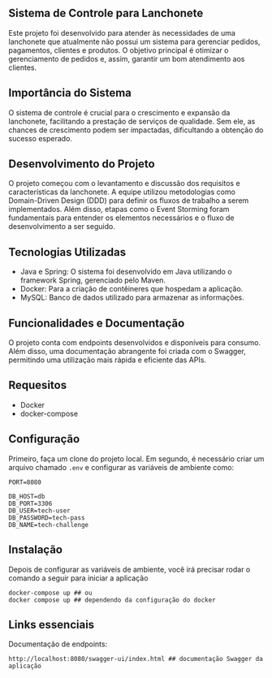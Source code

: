 ## Sistema de Controle para Lanchonete
Este projeto foi desenvolvido para atender às necessidades de uma lanchonete que atualmente não possui um sistema para gerenciar pedidos, pagamentos, clientes e produtos. O objetivo principal é otimizar o gerenciamento de pedidos e, assim, garantir um bom atendimento aos clientes.

## Importância do Sistema
O sistema de controle é crucial para o crescimento e expansão da lanchonete, facilitando a prestação de serviços de qualidade. Sem ele, as chances de crescimento podem ser impactadas, dificultando a obtenção do sucesso esperado.

## Desenvolvimento do Projeto
O projeto começou com o levantamento e discussão dos requisitos e características da lanchonete. A equipe utilizou metodologias como Domain-Driven Design (DDD) para definir os fluxos de trabalho a serem implementados. Além disso, etapas como o Event Storming foram fundamentais para entender os elementos necessários e o fluxo de desenvolvimento a ser seguido.

## Tecnologias Utilizadas
- Java e Spring: O sistema foi desenvolvido em Java utilizando o framework Spring, gerenciado pelo Maven.
- Docker: Para a criação de contêineres que hospedam a aplicação.
- MySQL: Banco de dados utilizado para armazenar as informações.

## Funcionalidades e Documentação
O projeto conta com endpoints desenvolvidos e disponíveis para consumo. Além disso, uma documentação abrangente foi criada com o Swagger, permitindo uma utilização mais rápida e eficiente das APIs.

## Requesitos
- Docker
- docker-compose


## Configuração
Primeiro, faça um clone do projeto local.
Em segundo, é necessário criar um arquivo chamado `.env` e configurar as variáveis de ambiente como:
```
PORT=8080

DB_HOST=db
DB_PORT=3306
DB_USER=tech-user
DB_PASSWORD=tech-pass
DB_NAME=tech-challenge
```
## Instalação
Depois de configurar as variáveis de ambiente, você irá precisar rodar o comando a seguir para iniciar a aplicação
```
docker-compose up ## ou
docker compose up ## dependendo da configuração do docker
```

## Links essenciais
Documentação de endpoints:
```
http://localhost:8080/swagger-ui/index.html ## documentação Swagger da aplicação
```

